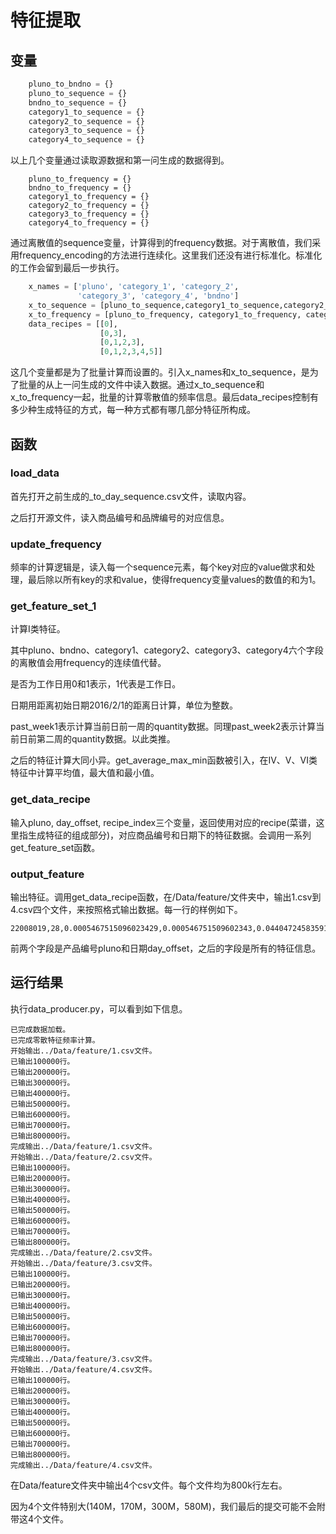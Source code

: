 # 特征提取

## 变量

```python
    pluno_to_bndno = {}
    pluno_to_sequence = {}
    bndno_to_sequence = {}
    category1_to_sequence = {}
    category2_to_sequence = {}
    category3_to_sequence = {}
    category4_to_sequence = {}
```

以上几个变量通过读取源数据和第一问生成的数据得到。

```
    pluno_to_frequency = {}
    bndno_to_frequency = {}
    category1_to_frequency = {}
    category2_to_frequency = {}
    category3_to_frequency = {}
    category4_to_frequency = {}
```

通过离散值的sequence变量，计算得到的frequency数据。对于离散值，我们采用frequency_encoding的方法进行连续化。这里我们还没有进行标准化。标准化的工作会留到最后一步执行。

```python
    x_names = ['pluno', 'category_1', 'category_2',
               'category_3', 'category_4', 'bndno']
    x_to_sequence = [pluno_to_sequence,category1_to_sequence,category2_to_sequence,category3_to_sequence,category4_to_sequence,bndno_to_sequence]
    x_to_frequency = [pluno_to_frequency, category1_to_frequency, category2_to_frequency,category3_to_frequency, category4_to_frequency,bndno_to_frequency]
    data_recipes = [[0],
                    [0,3],
                    [0,1,2,3],
                    [0,1,2,3,4,5]]
```

这几个变量都是为了批量计算而设置的。引入x_names和x_to_sequence，是为了批量的从上一问生成的文件中读入数据。通过x_to_sequence和x_to_frequency一起，批量的计算零散值的频率信息。最后data_recipes控制有多少种生成特征的方式，每一种方式都有哪几部分特征所构成。

## 函数

### load_data

首先打开之前生成的_to_day_sequence.csv文件，读取内容。

之后打开源文件，读入商品编号和品牌编号的对应信息。

### update_frequency

频率的计算逻辑是，读入每一个sequence元素，每个key对应的value做求和处理，最后除以所有key的求和value，使得frequency变量values的数值的和为1。

### get_feature_set_1

计算I类特征。

其中pluno、bndno、category1、category2、category3、category4六个字段的离散值会用frequency的连续值代替。

是否为工作日用0和1表示，1代表是工作日。

日期用距离初始日期2016/2/1的距离日计算，单位为整数。

past_week1表示计算当前日前一周的quantity数据。同理past_week2表示计算当前日前第二周的quantity数据。以此类推。

之后的特征计算大同小异。get_average_max_min函数被引入，在IV、V、VI类特征中计算平均值，最大值和最小值。

### get_data_recipe

输入pluno, day_offset, recipe_index三个变量，返回使用对应的recipe(菜谱，这里指生成特征的组成部分)，对应商品编号和日期下的特征数据。会调用一系列get_feature_set函数。

### output_feature

输出特征。调用get_data_recipe函数，在/Data/feature/文件夹中，输出1.csv到4.csv四个文件，来按照格式输出数据。每一行的样例如下。

```
22008019,28,0.0005467515096023429,0.000546751509602343,0.04404724583591517,0.015322525140446767,0.005288867047573239,0.0022981870614867173,28,1,0.0,0.0,0.936,0.0,2.279,1.42,0.854
```

前两个字段是产品编号pluno和日期day_offset，之后的字段是所有的特征信息。

## 运行结果

执行data_producer.py，可以看到如下信息。

```
已完成数据加载。
已完成零散特征频率计算。
开始输出../Data/feature/1.csv文件。
已输出100000行。
已输出200000行。
已输出300000行。
已输出400000行。
已输出500000行。
已输出600000行。
已输出700000行。
已输出800000行。
完成输出../Data/feature/1.csv文件。
开始输出../Data/feature/2.csv文件。
已输出100000行。
已输出200000行。
已输出300000行。
已输出400000行。
已输出500000行。
已输出600000行。
已输出700000行。
已输出800000行。
完成输出../Data/feature/2.csv文件。
开始输出../Data/feature/3.csv文件。
已输出100000行。
已输出200000行。
已输出300000行。
已输出400000行。
已输出500000行。
已输出600000行。
已输出700000行。
已输出800000行。
完成输出../Data/feature/3.csv文件。
开始输出../Data/feature/4.csv文件。
已输出100000行。
已输出200000行。
已输出300000行。
已输出400000行。
已输出500000行。
已输出600000行。
已输出700000行。
已输出800000行。
完成输出../Data/feature/4.csv文件。
```

在Data/feature文件夹中输出4个csv文件。每个文件均为800k行左右。

因为4个文件特别大(140M，170M，300M，580M)，我们最后的提交可能不会附带这4个文件。